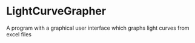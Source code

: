 # LightCurveGrapher
A program with a graphical user interface which graphs light curves from excel files
